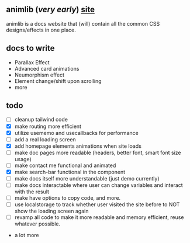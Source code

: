 
## animlib (*very early*)  [site](https://bogyz123.github.io/animlib/)


animlib is a docs website that (will) contain all the common CSS designs/effects in one place.



## docs to write

- Parallax Effect
- Advanced card animations
- Neumorphism effect
- Element change/shift upon scrolling
- more


## todo

- [ ] cleanup tailwind code
- [x] make routing more efficient 
- [x] utilize usememo and usecallbacks for performance
- [ ] add a real loading screen
- [x] add homepage elements animations when site loads
- [ ] make doc pages more readable (headers, better font, smart font size usage)
- [ ] make contact me functional and animated
- [x] make search-bar functional in the <Sidebar /> component
- [ ] make docs itself more understandable (just demo currently)
- [ ] make docs interactable where user can change variables and interact with the result
- [ ] make <CodeCard > have options to copy code, and more.
- [ ] use localstorage to track whether user visited the site before to NOT show the loading screen again
- [ ] revamp all code to make it more readable and memory efficient, reuse whatever possible.
- a lot more
